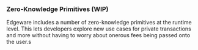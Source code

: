### Zero-Knowledge Primitives (WIP)

Edgeware includes a number of zero-knowledge primitives at the runtime level. This lets developers explore new use cases for private transactions and more without having to worry about onerous fees being passed onto the user.s